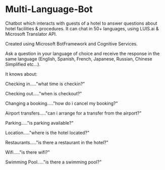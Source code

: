 # Multi-Language-Bot

Chatbot which interacts with guests of a hotel to answer questions about hotel facilities & procedures. It can chat in 50+ languages, using LUIS.ai & Microsoft Translator API.

Created using Microsoft BotFramework and Cognitive Services.

Ask a question in your language of choice and receive the response in the same language (English, Spanish, French, Japanese, Russian, Chinese Simplified etc...).

It knows about:

Checking in....."what time is checkin?"

Checking out....."when is checkout?"

Changing a booking....."how do i cancel my booking?"

Airport transfers....."can i arrange for a transfer from the airport?"

Parking....."is parking available?"

Location....."where is the hotel located?"

Restaurants....."is there a restaurant in the hotel?"

Wifi....."is there wifi?"

Swimming Pool....."is there a swimming pool?"
